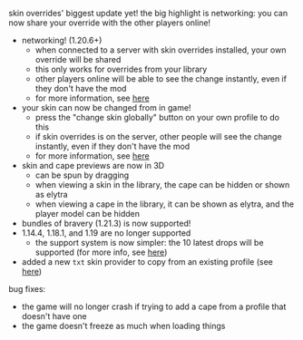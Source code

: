 skin overrides' biggest update yet! the big highlight is networking: you can now share your override with the other players online!

- networking! (1.20.6+)
  - when connected to a server with skin overrides installed, your own override will be shared
  - this only works for overrides from your library
  - other players online will be able to see the change instantly, even if they don't have the mod
  - for more information, see [here](https://rosebud.dev/skin-overrides/networking/)
- your skin can now be changed from in game!
  - press the "change skin globally" button on your own profile to do this
  - if skin overrides is on the server, other people will see the change instantly, even if they don't have the mod
  - for more information, see [here](https://rosebud.dev/skin-overrides/usage/#changing-my-skin)
- skin and cape previews are now in 3D
  - can be spun by dragging
  - when viewing a skin in the library, the cape can be hidden or shown as elytra
  - when viewing a cape in the library, it can be shown as elytra, and the player model can be hidden
- bundles of bravery (1.21.3) is now supported!
- 1.14.4, 1.18.1, and 1.19 are no longer supported
  - the support system is now simpler: the 10 latest drops will be supported (for more info, see [here](https://rosebud.dev/skin-overrides/compatibility/))
- added a new `txt` skin provider to copy from an existing profile (see [here](https://rosebud.dev/skin-overrides/advanced/#txt-files))

bug fixes:

- the game will no longer crash if trying to add a cape from a profile that doesn't have one
- the game doesn't freeze as much when loading things
